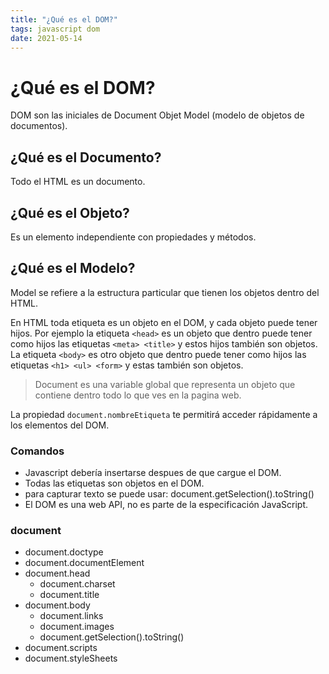 ```yaml
---
title: "¿Qué es el DOM?"
tags: javascript dom
date: 2021-05-14
---
```


# ¿Qué es el DOM?
DOM son las iniciales de Document Objet Model (modelo de objetos de documentos).

## ¿Qué es el Documento?
Todo el HTML es un documento.

## ¿Qué es el Objeto?
Es un elemento independiente con propiedades y métodos.

## ¿Qué es el Modelo?
Model se refiere a la estructura particular que tienen los objetos dentro del HTML.

En HTML toda etiqueta es un objeto en el DOM, y cada objeto puede tener hijos. Por ejemplo la etiqueta `<head>` es un objeto que dentro puede tener como hijos las etiquetas `<meta> <title>` y estos hijos también son objetos. La etiqueta `<body>` es otro objeto que dentro puede tener como hijos las etiquetas `<h1> <ul> <form>` y estas también son objetos.

> Document es una variable global que representa un objeto que contiene dentro todo lo que ves en la pagina web.

La propiedad `document.nombreEtiqueta` te permitirá acceder rápidamente a los elementos del DOM.


### Comandos
- Javascript debería insertarse despues de que cargue el DOM.
- Todas las etiquetas son objetos en el DOM.
- para capturar texto se puede usar: document.getSelection().toString()
- El DOM es una web API, no es parte de la especificación JavaScript.

### document
- document.doctype
- document.documentElement
- document.head
	- document.charset
	- document.title
- document.body
	- document.links
	- document.images
	- document.getSelection().toString()
-   document.scripts
-   document.styleSheets